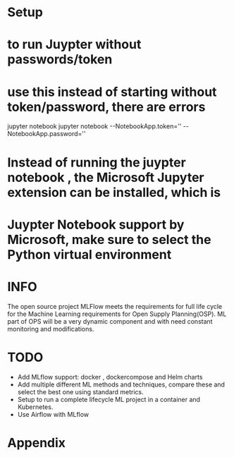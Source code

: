 # Setup

# to run Juypter without passwords/token
# use this instead of starting without token/password, there are errors 
jupyter notebook
jupyter notebook --NotebookApp.token='' --NotebookApp.password=''

# Instead of running the juypter notebook , the Microsoft Jupyter extension can be installed, which is
# Juypter Notebook support by Microsoft, make sure to select the Python virtual environment


# INFO

The open source project MLFlow meets the requirements for full life cycle for the Machine Learning requirements for Open Supply Planning(OSP).  ML part of OPS will be a very dynamic component and with need constant monitoring and modifications.


# TODO

* Add MLflow support: docker , dockercompose and Helm charts
* Add multiple different ML methods and techniques, compare these and select the best one using standard metrics.
* Setup to run a complete lifecycle ML project in a container and Kubernetes.
* Use Airflow with MLflow


# Appendix

